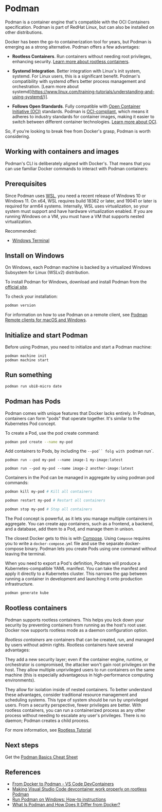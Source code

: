 # Podman

Podman is a container engine that's compatible with the OCI Containers specification. Podman is part of RedHat Linux, but can also be installed on other distributions.

Docker has been the go-to containerization tool for years, but Podman is emerging as a strong alternative. Podman offers a few advantages:

- **Rootless Containers**. Run containers without needing root privileges, enhancing security. [Learn more about rootless containers](https://opensource.com/article/19/2/how-does-rootless-podman-work).

- **Systemd Integration**. Better integration with Linux's init system, systemd. For Linux users, this is a significant benefit. Podman's compatibility with systemd offers better process management and orchestration. [Learn more about systemd[(https://www.linux.com/training-tutorials/understanding-and-using-systemd/)].

- **Follows Open Standards**. Fully compatible with [Open Container Initiative (OCI)](https://opencontainers.org/) standards. Podman is [OCI-compliant](https://opencontainers.org/), which means it adheres to industry standards for container images, making it easier to switch between different container technologies. [Learn more about OCI](https://opencontainers.org/about/overview/).

So, if you're looking to break free from Docker's grasp, Podman is worth considering.

## Working with containers and images

Podman's CLI is deliberately aligned with Docker's. That means that you can use familiar Docker commands to interact with Podman containers:

## Prerequisites

Since Podman uses [WSL](https://learn.microsoft.com/en-us/windows/wsl/about), you need a recent release of Windows 10 or Windows 11. On x64, WSL requires build 18362 or later, and 19041 or later is required for arm64 systems. Internally, WSL uses virtualization, so your system must support and have hardware virtualization enabled. If you are running Windows on a VM, you must have a VM that supports nested virtualization.

Recommended:

- [Windows Terminal](https://github.com/microsoft/terminal)

## Install on Windows

 On Windows, each Podman machine is backed by a virtualized Windows Subsystem for Linux (WSLv2) distribution. 

To install Podman for Windows, download and install Podman from the [official site](https://github.com/containers/podman/blob/main/docs/tutorials/podman-for-windows.md).

To check your installation:

```bash
podman version
```

For information on how to use Podman on a remote client, see [Podman Remote clients for macOS and Windows](https://github.com/containers/podman/blob/main/docs/tutorials/mac_win_client.md).

## Initialize and start Podman

Before using Podman, you need to initialize and start a Podman machine:

```
podman machine init
podman machine start
```

## Run something

```bash
podman run ubi8-micro date
```

## Podman has Pods

Podman comes with unique features that Docker lacks entirely. In Podman, containers can form "pods" that operate together. It's similar to the Kubernetes Pod concept.

To create a Pod, use the pod create command:

```bash
podman pod create --name my-pod
```

Add containers to Pods, by including the `--pod`` folg with `podman run`.

```
podman run --pod my-pod --name image-1 my-image:latest

podman run --pod my-pod --name image-2 another-image:latest
```

Containers in the Pod can be managed in aggregate by using podman pod commands:

```bash
podman kill my-pod # Kill all containers

podman restart my-pod # Restart all containers

podman stop my-pod # Stop all containers
```

The Pod concept is powerful, as it lets you manage multiple containers in aggregate. You can create app containers, such as a frontend, a backend, and a database, add them to a Pod, and manage them in unison.

The closest Docker gets to this is with [Compose](https://www.howtogeek.com/devops/what-is-docker-compose-and-how-do-you-use-it/). Using `Compose` requires you to write a `docker-compose.yml` file and use the separate docker-compose binary. Podman lets you create Pods using one command without leaving the terminal.

When you need to export a Pod's definition, Podman will produce a Kubernetes-compatible YAML manifest. You can take the manifest and apply it directly to a Kubernetes cluster. This narrows the gap between running a container in development and launching it onto production infrastructure.

```bash
podman generate kube
```

## Rootless containers

Podman supports rootless containers. This helps you lock down your security by preventing containers from running as the host's root user. Docker now supports rootless mode as a daemon configuration option. 

_Rootless containers_ are containers that can be created, run, and managed by users without admin rights. Rootless containers have several advantages:

They add a new security layer; even if the container engine, runtime, or orchestrator is compromised, the attacker won't gain root privileges on the host.
They allow multiple unprivileged users to run containers on the same machine (this is especially advantageous in high-performance computing environments).

They allow for isolation inside of nested containers.
To better understand these advantages, consider traditional resource management and scheduling systems. This type of system should be run by unprivileged users. From a security perspective, fewer privileges are better. With rootless containers, you can run a containerized process as any other process without needing to escalate any user's privileges. There is no daemon; Podman creates a child process.

For more information, see [Rootless Tutorial](https://github.com/containers/podman/blob/main/docs/tutorials/rootless_tutorial.md)

## Next steps

Get the [Podman Basics Cheat Sheet](https://developers.redhat.com/cheat-sheets/podman-basics-cheat-sheet?intcmp=701f20000012ngPAAQ)

## References

- [From Docker to Podman - VS Code DevContainers](https://blog.okikio.dev/from-docker-to-podman-vs-code-devcontainers)
- [Making Visual Studio Code devcontainer work properly on rootless Podman](https://medium.com/@guillem.riera/making-visual-studio-code-devcontainer-work-properly-on-rootless-podman-8d9ddc368b30)
- [Run Podman on Windows: How-to instructions](https://www.redhat.com/sysadmin/run-podman-windows)
- [What Is Podman and How Does It Differ from Docker?](https://www.howtogeek.com/devops/what-is-podman-and-how-does-it-differ-from-docker/)
